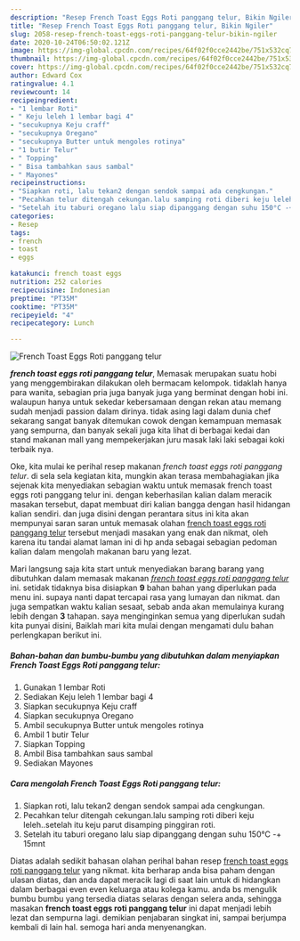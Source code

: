 ```yaml
---
description: "Resep French Toast Eggs Roti panggang telur, Bikin Ngiler"
title: "Resep French Toast Eggs Roti panggang telur, Bikin Ngiler"
slug: 2058-resep-french-toast-eggs-roti-panggang-telur-bikin-ngiler
date: 2020-10-24T06:50:02.121Z
image: https://img-global.cpcdn.com/recipes/64f02f0cce2442be/751x532cq70/french-toast-eggs-roti-panggang-telur-foto-resep-utama.jpg
thumbnail: https://img-global.cpcdn.com/recipes/64f02f0cce2442be/751x532cq70/french-toast-eggs-roti-panggang-telur-foto-resep-utama.jpg
cover: https://img-global.cpcdn.com/recipes/64f02f0cce2442be/751x532cq70/french-toast-eggs-roti-panggang-telur-foto-resep-utama.jpg
author: Edward Cox
ratingvalue: 4.1
reviewcount: 14
recipeingredient:
- "1 lembar Roti"
- " Keju leleh 1 lembar bagi 4"
- "secukupnya Keju craff"
- "secukupnya Oregano"
- "secukupnya Butter untuk mengoles rotinya"
- "1 butir Telur"
- " Topping"
- " Bisa tambahkan saus sambal"
- " Mayones"
recipeinstructions:
- "Siapkan roti, lalu tekan2 dengan sendok sampai ada cengkungan."
- "Pecahkan telur ditengah cekungan.lalu samping roti diberi keju leleh..setelah itu keju parut disamping pinggiran roti."
- "Setelah itu taburi oregano lalu siap dipanggang dengan suhu 150°C -+ 15mnt"
categories:
- Resep
tags:
- french
- toast
- eggs

katakunci: french toast eggs 
nutrition: 252 calories
recipecuisine: Indonesian
preptime: "PT35M"
cooktime: "PT35M"
recipeyield: "4"
recipecategory: Lunch

---
```



![French Toast Eggs Roti panggang telur](https://img-global.cpcdn.com/recipes/64f02f0cce2442be/751x532cq70/french-toast-eggs-roti-panggang-telur-foto-resep-utama.jpg)

<b><i>french toast eggs roti panggang telur</i></b>, Memasak merupakan suatu hobi yang menggembirakan dilakukan oleh bermacam kelompok. tidaklah hanya para wanita, sebagian pria juga banyak juga yang berminat dengan hobi ini. walaupun hanya untuk sekedar kebersamaan dengan rekan atau memang sudah menjadi passion dalam dirinya. tidak asing lagi dalam dunia chef sekarang sangat banyak ditemukan cowok dengan kemampuan memasak yang sempurna, dan banyak sekali juga kita lihat di berbagai kedai dan stand makanan mall yang mempekerjakan juru masak laki laki sebagai koki terbaik nya.

Oke, kita mulai ke perihal resep makanan <i>french toast eggs roti panggang telur</i>. di sela sela kegiatan kita, mungkin akan terasa membahagiakan jika sejenak kita menyediakan sebagian waktu untuk memasak french toast eggs roti panggang telur ini. dengan keberhasilan kalian dalam meracik masakan tersebut, dapat membuat diri kalian bangga dengan hasil hidangan kalian sendiri. dan juga disini dengan perantara situs ini kita akan mempunyai saran saran untuk memasak olahan <u>french toast eggs roti panggang telur</u> tersebut menjadi masakan yang enak dan nikmat, oleh karena itu tandai alamat laman ini di hp anda sebagai sebagian pedoman kalian dalam mengolah makanan baru yang lezat.




Mari langsung saja kita start untuk menyediakan barang barang yang dibutuhkan dalam memasak makanan <u><i>french toast eggs roti panggang telur</i></u> ini. setidak tidaknya bisa disiapkan <b>9</b> bahan bahan yang diperlukan pada menu ini. supaya nanti dapat tercapai rasa yang lumayan dan nikmat. dan juga sempatkan waktu kalian sesaat, sebab anda akan memulainya kurang lebih dengan <b>3</b> tahapan. saya menginginkan semua yang diperlukan sudah kita punyai disini, Baiklah mari kita mulai dengan mengamati dulu bahan perlengkapan berikut ini.

<!--inarticleads1-->

##### Bahan-bahan dan bumbu-bumbu yang dibutuhkan dalam menyiapkan French Toast Eggs Roti panggang telur:

1. Gunakan 1 lembar Roti
1. Sediakan  Keju leleh 1 lembar bagi 4
1. Siapkan secukupnya Keju craff
1. Siapkan secukupnya Oregano
1. Ambil secukupnya Butter untuk mengoles rotinya
1. Ambil 1 butir Telur
1. Siapkan  Topping
1. Ambil  Bisa tambahkan saus sambal
1. Sediakan  Mayones




<!--inarticleads2-->

##### Cara mengolah French Toast Eggs Roti panggang telur:

1. Siapkan roti, lalu tekan2 dengan sendok sampai ada cengkungan.
1. Pecahkan telur ditengah cekungan.lalu samping roti diberi keju leleh..setelah itu keju parut disamping pinggiran roti.
1. Setelah itu taburi oregano lalu siap dipanggang dengan suhu 150°C -+ 15mnt




Diatas adalah sedikit bahasan olahan perihal bahan resep <u>french toast eggs roti panggang telur</u> yang nikmat. kita berharap anda bisa paham dengan ulasan diatas, dan anda dapat meracik lagi di saat lain untuk di hidangkan dalam berbagai even even keluarga atau kolega kamu. anda bs mengulik bumbu bumbu yang tersedia diatas selaras dengan selera anda, sehingga masakan <b>french toast eggs roti panggang telur</b> ini dapat menjadi lebih lezat dan sempurna lagi. demikian penjabaran singkat ini, sampai berjumpa kembali di lain hal. semoga hari anda menyenangkan.
